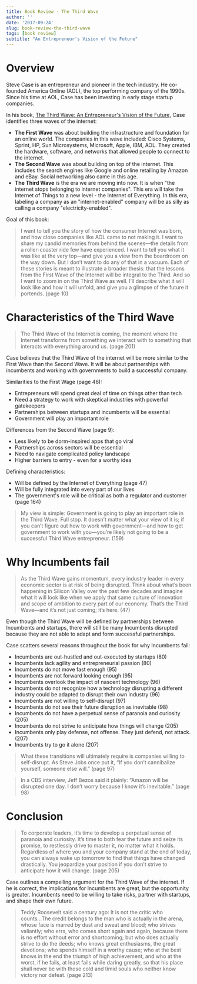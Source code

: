 ```yaml
---
title: Book Review - The Third Wave
author: ''
date: '2017-09-24'
slug: book-review-the-third-wave
tags: [book review]
subtitle: "An Entrepreneur's Vision of the Future"
---
```


# Overview

Steve Case is an entrepreneur and pioneer in the tech industry. He co-founded America Online (AOL), the top performing company of the 1990s. Since his time at AOL, Case has been investing in early stage startup companies. 

In his book, [The Third Wave: An Entrepreneur's Vision of the Future](https://www.amazon.com/dp/B010MH1ENW/ref=dp-kindle-redirect?_encoding=UTF8&btkr=1), Case identifies three waves of the internet:

- **The First Wave** was about building the infrastructure and foundation for an online world. The companies in this wave included: Cisco Systems, Sprint, HP, Sun Microsystems, Microsoft, Apple, IBM, AOL. They created the hardware, software, and networks that allowed people to connect to the internet.
- **The Second Wave** was about building on top of the internet. This includes the search engines like Google and online retailing by Amazon and eBay. Social networking also came in this age.
- **The Third Wave** is the era we are moving into now. It is when "the internet stops belonging to internet companies". This era will take the Internet of Things to a new level - the Internet of Everything. In this era, labeling a company as an "internet-enabled" company will be as silly as calling a company "electricity-enabled". 

Goal of this book:

>  I want to tell you the story of how the consumer Internet was born, and how close companies like AOL came to not making it. I want to share my candid memories from behind the scenes—the details from a roller-coaster ride few have experienced. I want to tell you what it was like at the very top—and give you a view from the boardroom on the way down. But I don’t want to do any of that in a vacuum. Each of these stories is meant to illustrate a broader thesis: that the lessons from the First Wave of the Internet will be integral to the Third. And so I want to zoom in on the Third Wave as well. I’ll describe what it will look like and how it will unfold, and give you a glimpse of the future it portends. (page 10)

# Characteristics of the Third Wave

> The Third Wave of the Internet is coming, the moment where the Internet transforms from something we interact with to something that interacts with everything around us. (page 201)

Case believes that the Third Wave of the internet will be more similar to the First Wave than the Second Wave. It will be about partnerships with incumbents and working with governments to build a successful company.

Similarities to the First Wage (page 46):

- Entrepreneurs will spend great deal of time on things other than tech
- Need a strategy to work with skeptical industries with powerful gatekeepers
- Partnerships between startups and incumbents will be essential
- Government will play an important role

Differences from the Second Wave (page 9):

- Less likely to be dorm-inspired apps that go viral
- Partnerships across sectors will be essential
- Need to navigate complicated policy landscape
- Higher barriers to entry - even for a worthy idea

Defining characteristics:

- Will be defined by the Internet of Everything (page 47)
- Will be fully integrated into every part of our lives
- The government's role will be critical as both a regulator and customer (page 164)

> My view is simple: Government is going to play an important role in the Third Wave. Full stop. It doesn’t matter what your view of it is; if you can’t figure out how to work with government—and how to get government to work with you—you’re likely not going to be a successful Third Wave entrepreneur. (159)

# Why Incumbents fail

> As the Third Wave gains momentum, every industry leader in every economic sector is at risk of being disrupted. Think about what’s been happening in Silicon Valley over the past few decades and imagine what it will look like when we apply that same culture of innovation and scope of ambition to every part of our economy. That’s the Third Wave—and it’s not just coming; it’s here. (47)

Even though the Third Wave will be defined by partnerships between Incumbents and startups, there will still be many Incumbents disrupted because they are not able to adapt and form successful partnerships. 

Case scatters several reasons throughout the book for why Incumbents fail:

- Incumbents are out-hustled and out-executed by startups (80)
- Incumbents lack agility and entrepreneurial passion (80)
- Incumbents do not move fast enough (95)
- Incumbents are not forward looking enough (95)
- Incumbents overlook the impact of nascent technology (96)
- Incumbents do not recognize how a technology disrupting a different industry could be adapted to disrupt their own industry (96)
- Incumbents are not willing to self-disrupt (97)
- Incumbents do not see their future disruption as inevitable (98)
- Incumbents do not have a perpetual sense of paranoia and curiosity (205)
- Incumbents do not strive to anticipate how things will change (205)
- Incumbents only play defense, not offense. They just defend, not attack. (207)
- Incumbents try to go it alone (207)

> What these transitions will ultimately require is companies willing to self-disrupt. As Steve Jobs once put it, “If you don’t cannibalize yourself, someone else will.” (page 97)

> In a CBS interview, Jeff Bezos said it plainly: “Amazon will be disrupted one day. I don’t worry because I know it’s inevitable.” (page 98)

# Conclusion

> To corporate leaders, it’s time to develop a perpetual sense of paranoia and curiosity. It’s time to both fear the future and seize its promise, to restlessly drive to master it, no matter what it holds. Regardless of where you and your company stand at the end of today, you can always wake up tomorrow to find that things have changed drastically. You jeopardize your position if you don’t strive to anticipate how it will change. (page 205)

Case outlines a compelling argument for the Third Wave of the internet. If he is correct, the implications for Incumbents are great, but the opportunity is greater. Incumbents need to be willing to take risks, partner with startups, and shape their own future. 

> Teddy Roosevelt said a century ago: It is not the critic who counts...The credit belongs to the man who is actually in the arena, whose face is marred by dust and sweat and blood; who strives valiantly; who errs, who comes short again and again, because there is no effort without error and shortcoming; but who does actually strive to do the deeds; who knows great enthusiasms, the great devotions; who spends himself in a worthy cause; who at the best knows in the end the triumph of high achievement, and who at the worst, if he fails, at least fails while daring greatly, so that his place shall never be with those cold and timid souls who neither know victory nor defeat. (page 213)
